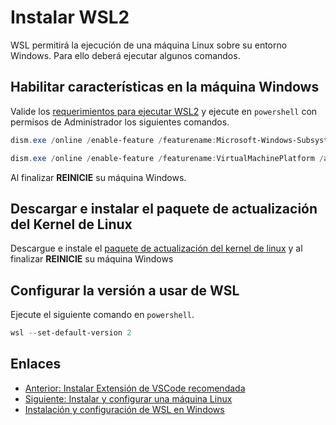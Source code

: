 # Instalar WSL2

WSL permitirá la ejecución de una máquina Linux sobre su entorno Windows. Para ello deberá ejecutar algunos comandos.

## Habilitar características en la máquina Windows

Valide los [requerimientos para ejecutar WSL2](https://learn.microsoft.com/en-us/windows/wsl/install-manual#step-2---check-requirements-for-running-wsl-2) y ejecute en `powershell` con permisos de Administrador los siguientes comandos.

~~~powershell
dism.exe /online /enable-feature /featurename:Microsoft-Windows-Subsystem-Linux /all /norestart
~~~

~~~powershell
dism.exe /online /enable-feature /featurename:VirtualMachinePlatform /all /norestart
~~~

Al finalizar **REINICIE** su máquina Windows.

## Descargar e instalar el paquete de actualización del Kernel de Linux

Descargue e instale el [paquete de actualización del kernel de linux](https://wslstorestorage.blob.core.windows.net/wslblob/wsl_update_x64.msi) y al finalizar **REINICIE** su máquina Windows

## Configurar la versión a usar de WSL

Ejecute el siguiente comando en `powershell`.

~~~powershell
wsl --set-default-version 2
~~~

## Enlaces

- [Anterior: Instalar Extensión de VSCode recomendada](./install-vscode-extension.md)
- [Siguiente: Instalar y configurar una máquina Linux](./install-linux.md)
- [Instalación y configuración de WSL en Windows](../README.md)
